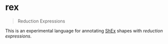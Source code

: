 # rex

> Reduction Expressions

This is an experimental language for annotating [ShEx](https:/shex.io) shapes with _reduction expressions_.
